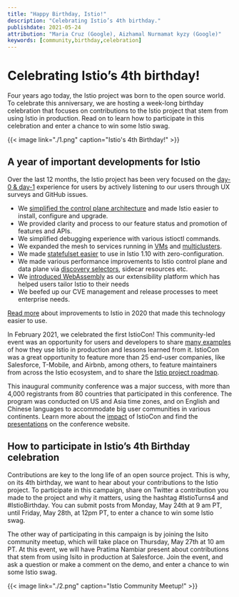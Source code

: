 ```yaml
---
title: "Happy Birthday, Istio!"
description: "Celebrating Istio’s 4th birthday."
publishdate: 2021-05-24
attribution: "Maria Cruz (Google), Aizhamal Nurmamat kyzy (Google)"
keywords: [community,birthday,celebration]
---
```


# Celebrating Istio’s 4th birthday! 

Four years ago today, the Istio project was born to the open source world. To celebrate this anniversary,
we are hosting a week-long birthday celebration  that focuses on contributions to the Istio project that
stem from using Istio in production. Read on to learn how to participate in this celebration  and enter a
chance to win some Istio swag.

{{< image link="./1.png" caption="Istio's 4th Birthday!" >}}


## A year of important developments for Istio

Over the last 12 months, the Istio project has been very focused on the [day-0 
& day-1](https://dzone.com/articles/defining-day-2-operations) experience for
users by actively listening to our users through UX surveys and GitHub issues.  

- We [simplified the control plane architecture](https://istio.io/latest/blog/2020/istiod/) and
   made Istio easier to install, configure and upgrade.
- We provided clarity and process to our feature status and promotion of features and APIs.
- We simplified debugging experience with various istioctl commands.
- We expanded the mesh to services running in [VMs](https://istio.io/latest/news/releases/1.9.x/announcing-1.9/#virtual-machine-integration-beta) 
    and [multiclusters](https://istio.io/latest/docs/setup/install/multicluster/).
- We made [statefulset easier](https://istio.io/latest/blog/2021/statefulsets-made-easier/) to use in Istio 1.10 with zero-configuration.
- We made various performance improvements to Istio control plane and data plane via [discovery selectors](https://istio.io/latest/blog/2021/discovery-selectors/),
    sidecar resources etc.
- We [introduced WebAssembly](https://istio.io/latest/blog/2021/wasm-progress/) as our extensibility platform which has helped users tailor Istio to their needs
- We beefed up our CVE management and release processes to meet enterprise needs.

[Read more](https://istio.io/latest/blog/2020/tradewinds-2020/) about improvements to
Istio in 2020 that made this technology easier to use. 

In February 2021, we celebrated the first IstioCon! This community-led event was an opportunity
for users and developers to share [many examples](https://www.youtube.com/playlist?list=PL7wB27eZmdffS-g_xh7X-b0echc_XZMKV)
of how they use Istio in production and lessons
learned from it. IstioCon was a great opportunity to feature more than 25 end-user companies,
like Salesforce, T-Mobile, and Airbnb, among others, to feature maintainers from across the Istio
ecosystem, and to share the [Istio project roadmap](https://www.youtube.com/watch?v=WmjTeN-jtdY).

This inaugural community conference was a major success, with more than 4,000 registrants from 80
countries that participated in this conference. The program was conducted on US and Asia time zones,
and on English and Chinese languages to accommodate big user communities in various continents.
Learn more about the [impact](https://events.istio.io/istiocon-2021/slides/IstioCon2021-Report.pdf)
of IstioCon and find the [presentations](https://events.istio.io/istiocon-2021/sessions/) on
the conference website.

## How to participate in Istio’s 4th Birthday celebration

Contributions are key to the long life of an open source project. This is why, on its 4th birthday,
we want to hear about your contributions to the Istio project. To participate in this campaign,
share on Twitter a contribution you made to the project and why it matters, using the hashtag
#IstioTurns4 and #IstioBirthday. You can submit posts from Monday, May 24th at 9 am PT, until
Friday, May 28th, at 12pm PT, to enter a chance to win some Istio swag. 

The other way of participating in this campaign is by joining the Isito community meetup, which
will take place on Thursday, May 27th at 10 am PT. At this event, we will have Pratima Nambiar
present about contributions that stem from using Isito in production at Salesforce. Join the event,
and ask a question or make a comment on the demo, and enter a chance to win some Istio swag.

{{< image link="./2.png" caption="Istio Community Meetup!" >}}
